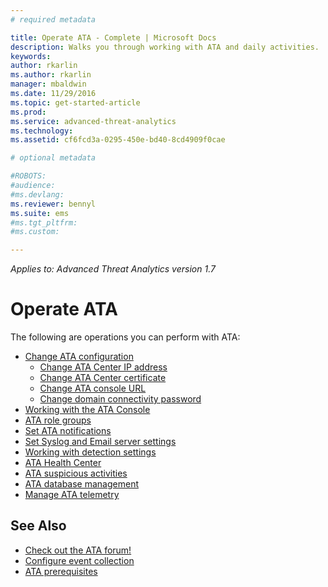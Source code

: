 ```yaml
---
# required metadata

title: Operate ATA - Complete | Microsoft Docs
description: Walks you through working with ATA and daily activities.
keywords:
author: rkarlin
ms.author: rkarlin
manager: mbaldwin
ms.date: 11/29/2016
ms.topic: get-started-article
ms.prod:
ms.service: advanced-threat-analytics
ms.technology:
ms.assetid: cf6fcd3a-0295-450e-bd40-8cd4909f0cae

# optional metadata

#ROBOTS:
#audience:
#ms.devlang:
ms.reviewer: bennyl
ms.suite: ems
#ms.tgt_pltfrm:
#ms.custom:

---
```


*Applies to: Advanced Threat Analytics version 1.7*



# Operate ATA

The following are operations you can perform with ATA:

- [Change ATA configuration](modifying-ata-configuration.md)
  - [Change ATA Center IP address](modifying-ata-config-centerip.md)
  - [Change ATA Center certificate](modifying-ata-config-centercert.md)
  - [Change ATA console URL](modifying-ata-config-consoleurl.md)
  - [Change domain connectivity password](modifying-ata-config-dcpassword.md)
- [Working with the ATA Console](working-with-ata-console.md)
- [ATA role groups](ata-role-groups.md)
- [Set ATA notifications](setting-ata-alerts.md)
- [Set Syslog and Email server settings](setting-syslog-email-server-settings.md)
- [Working with detection settings](working-with-detection-settings.md)
- [ATA Health Center](ata-health-center.md)
- [ATA suspicious activities](working-with-suspicious-activities.md)
- [ATA database management](ata-database-management.md)
- [Manage ATA telemetry](manage-telemetry-settings.md)


## See Also

- [Check out the ATA forum!](https://aka.ms/ata-forum)
- [Configure event collection](configure-event-collection.md)
- [ATA prerequisites](/advanced-threat-analytics/plan-design/ata-prerequisites)

